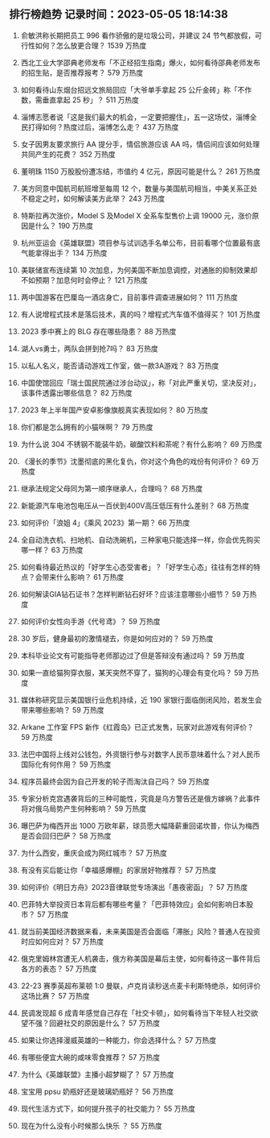 
## 排行榜趋势 记录时间：2023-05-05 18:14:38
  
  1. 俞敏洪称长期把员工 996 看作骄傲的是垃圾公司，并建议 24 节气都放假，可行性如何？怎么放更合理？ 1539 万热度
    
  2. 西北工业大学邵典老师发布「不正经招生指南」爆火，如何看待邵典老师发布的招生贴，是否推荐报考？ 579 万热度
    
  3. 如何看待山东烟台招远文旅局回应「大爷单手拿起 25 公斤金砖」称「不作数，需垂直拿起 25 秒」？ 511 万热度
    
  4. 淄博志愿者说「这是我们最大的机会，一定要把握住」，五一这场仗，淄博全民打得如何？热度过后，淄博怎么走？ 437 万热度
    
  5. 女子因男友要求旅行 AA 提分手，情侣旅游应该 AA 吗，情侣间应该如何处理共同产生的花费？ 352 万热度
    
  6. 董明珠 1150 万股股份遭冻结，市值约 4 亿元，原因可能是什么？ 261 万热度
    
  7. 美方同意中国航司航班增至每周 12 个，数量与美国航司相当，中美关系正处不稳定之时，如何解读美方此举？ 243 万热度
    
  8. 特斯拉再次涨价，Model S 及Model X 全系车型售价上调 19000 元，涨价原因是什么？ 190 万热度
    
  9. 杭州亚运会《英雄联盟》项目参与试训选手名单公布，目前看哪个位置最有底气能拿得出手？ 134 万热度
    
  10. 美联储宣布连续第 10 次加息，为何美国不断加息调控，对通胀的抑制效果却不如预期？加息何时会停止？ 121 万热度
    
  11. 两中国游客在巴厘岛一酒店身亡，目前事件调查进展如何？ 111 万热度
    
  12. 有人说增程式技术是落后技术，真的吗？增程式汽车值不值得买？ 101 万热度
    
  13. 2023 季中赛上的 BLG 存在哪些隐患？ 88 万热度
    
  14. 湖人vs勇士，两队会拼到抢7吗？ 83 万热度
    
  15. 以私人名义，能否请动游戏工作室，做一款3A游戏？ 83 万热度
    
  16. 中国使馆回应「瑞士国民院通过涉台动议」，称「对此严重关切，坚决反对」，该事件透露出哪些信息？ 82 万热度
    
  17. 2023 年上半年国产安卓影像旗舰真实表现如何？ 80 万热度
    
  18. 你们都是怎么拥有的小猫咪啊？ 79 万热度
    
  19. 为什么说 304 不锈钢不能装牛奶，碳酸饮料和茶呢？有什么影响？ 69 万热度
    
  20. 《漫长的季节》沈墨彻底的黑化复仇，你对这个角色的戏份有何评价？ 69 万热度
    
  21. 继承法规定父母同为第一顺序继承人，合理吗？ 68 万热度
    
  22. 新能源汽车电池包电压从一百伏到400V高压低压有什么差别？ 68 万热度
    
  23. 如何评价「浪姐 4」《乘风 2023》第一期？ 66 万热度
    
  24. 全自动洗衣机、扫地机、自动洗碗机，三种家电只能选择一样，你会优先购买哪一样？ 63 万热度
    
  25. 如何看待最近热议的「好学生心态受害者」？「好学生心态」往往有怎样的特点？会带来什么影响？ 61 万热度
    
  26. 如何解读GIA钻石证书？怎样判断钻石好坏？应该注意哪些小细节？ 59 万热度
    
  27. 如何评价女性向手游《代号鸢》？ 59 万热度
    
  28. 30 岁后，健身最初的激情褪去，你是如何应对的？ 59 万热度
    
  29. 本科毕业论文有可能指导老师那边过了但是答辩没有通过吗？ 59 万热度
    
  30. 如果一直给猫狗穿衣服，某天突然不穿了，猫狗的心理会有变化吗？ 59 万热度
    
  31. 媒体称研究显示美国银行业危机持续，近 190 家银行面临倒闭风险，若发生会带来哪些影响？ 59 万热度
    
  32. Arkane 工作室 FPS 新作《红霞岛》已正式发售，玩家对此游戏有何评价？ 59 万热度
    
  33. 法巴中国将上线对公钱包，外资银行参与对数字人民币意味着什么？对人民币国际化有何作用？ 59 万热度
    
  34. 程序员最终会因为自己开发的轮子而淘汰自己吗？ 59 万热度
    
  35. 专家分析克宫遇袭背后的三种可能性，究竟是乌方警告还是俄方嫁祸？此事件将对俄乌局势产生何种影响？ 59 万热度
    
  36. 曝巴萨为梅西开出 1000 万欧年薪，球员愿大幅降薪重回诺坎普，你认为梅西是否会回归巴萨？ 58 万热度
    
  37. 为什么西安，重庆会成为网红城市？ 57 万热度
    
  38. 有没有买后能让你「幸福感爆棚」的家居好物推荐？ 57 万热度
    
  39. 如何评价《明日方舟》2023音律联觉专场演出「愚夜密函」？ 57 万热度
    
  40. 巴菲特大举投资日本背后都有哪些考量？「巴菲特效应」会如何影响日本股市？ 57 万热度
    
  41. 就当前美国经济数据来看，未来美国是否会面临「滞胀」风险？普通人在投资时应如何应对？ 57 万热度
    
  42. 俄克里姆林宫遭无人机袭击，俄方称美国是幕后主使，如何看待这一事件背后各方的表态？ 57 万热度
    
  43. 22-23 赛季英超布莱顿 1:0 曼联，卢克肖读秒送点麦卡利斯特绝杀，如何评价这场比赛？ 57 万热度
    
  44. 民调发现超 6 成青年感觉自己存在「社交卡顿」，如何看待当下年轻人社交欲望不强？回避社交的原因是什么？ 57 万热度
    
  45. 如果让你选择漫威英雄的一种能力，你会选择什么？ 57 万热度
    
  46. 有哪些便宜大碗的咸味零食推荐？ 57 万热度
    
  47. 为什么《英雄联盟》主播小超梦糊了？ 57 万热度
    
  48. 宝宝用 ppsu 奶瓶好还是玻璃奶瓶好？ 56 万热度
    
  49. 现代生活方式下，如何提升孩子的社交能力？ 55 万热度
    
  50. 现在为什么没有小时候那么快乐 ？ 55 万热度
    